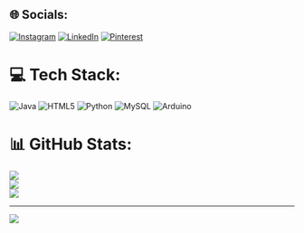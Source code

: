 
## 🌐 Socials:
[![Instagram](https://img.shields.io/badge/Instagram-%23E4405F.svg?logo=Instagram&logoColor=white)](https://instagram.com/https://www.instagram.com/_apzolo_/) [![LinkedIn](https://img.shields.io/badge/LinkedIn-%230077B5.svg?logo=linkedin&logoColor=white)](https://linkedin.com/in/https://www.linkedin.com/in/nethmini-apsara/) [![Pinterest](https://img.shields.io/badge/Pinterest-%23E60023.svg?logo=Pinterest&logoColor=white)](https://pinterest.com/https://www.pinterest.com/nethminiapsara2022/) 

# 💻 Tech Stack:
![Java](https://img.shields.io/badge/java-%23ED8B00.svg?style=for-the-badge&logo=openjdk&logoColor=white) ![HTML5](https://img.shields.io/badge/html5-%23E34F26.svg?style=for-the-badge&logo=html5&logoColor=white) ![Python](https://img.shields.io/badge/python-3670A0?style=for-the-badge&logo=python&logoColor=ffdd54) ![MySQL](https://img.shields.io/badge/mysql-%2300000f.svg?style=for-the-badge&logo=mysql&logoColor=white) ![Arduino](https://img.shields.io/badge/-Arduino-00979D?style=for-the-badge&logo=Arduino&logoColor=white)
# 📊 GitHub Stats:
![](https://github-readme-stats.vercel.app/api?username=nethmini22&theme=dark&hide_border=false&include_all_commits=false&count_private=false)<br/>
![](https://github-readme-streak-stats.herokuapp.com/?user=nethmini22&theme=dark&hide_border=false)<br/>
![](https://github-readme-stats.vercel.app/api/top-langs/?username=nethmini22&theme=dark&hide_border=false&include_all_commits=false&count_private=false&layout=compact)

---
[![](https://visitcount.itsvg.in/api?id=nethmini22&icon=0&color=0)](https://visitcount.itsvg.in)

<!-- Proudly created with GPRM ( https://gprm.itsvg.in ) -->
